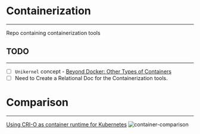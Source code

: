 # Containerization
---
Repo containing containerization tools

## TODO
---
- [ ] `Unikernel` concept - [Beyond Docker: Other Types of Containers](https://www.contino.io/insights/beyond-docker-other-types-of-containers)
- [ ] Need to Create a Relational Doc for the Containerization tools.

# Comparison
---
[Using CRI-O as container runtime for Kubernetes](https://medium.com/nerd-for-tech/using-cri-o-as-container-runtime-for-kubernetes-b8ddf8326d38)
![container-comparison](https://miro.medium.com/max/640/1*0jakxqNIASxbihZy5gwExQ.png)
